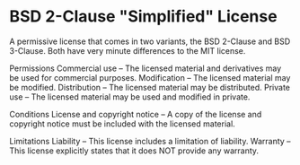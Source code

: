 BSD 2-Clause "Simplified" License
=================================

A permissive license that comes in two variants, the BSD 2-Clause and BSD 3-Clause. Both have very minute differences to
the MIT license.

Permissions
Commercial use – The licensed material and derivatives may be used for commercial purposes.
Modification – The licensed material may be modified.
Distribution – The licensed material may be distributed.
Private use – The licensed material may be used and modified in private.

Conditions
License and copyright notice – A copy of the license and copyright notice must be included with the licensed material.

Limitations
Liability – This license includes a limitation of liability.
Warranty – This license explicitly states that it does NOT provide any warranty.
